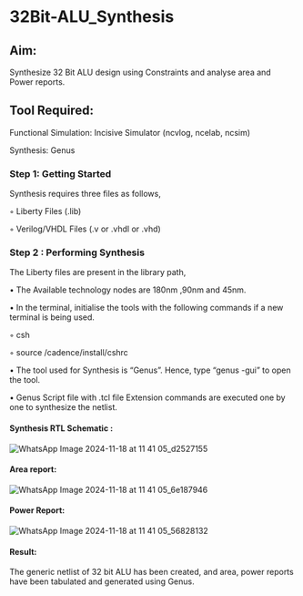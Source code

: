 # 32Bit-ALU_Synthesis

## Aim:

Synthesize 32 Bit ALU design using Constraints and analyse area and Power reports.

## Tool Required:

Functional Simulation: Incisive Simulator (ncvlog, ncelab, ncsim)

Synthesis: Genus

### Step 1: Getting Started

Synthesis requires three files as follows,

◦ Liberty Files (.lib)

◦ Verilog/VHDL Files (.v or .vhdl or .vhd)

### Step 2 : Performing Synthesis

The Liberty files are present in the library path,

• The Available technology nodes are 180nm ,90nm and 45nm.

• In the terminal, initialise the tools with the following commands if a new terminal is being
used.

◦ csh

◦ source /cadence/install/cshrc

• The tool used for Synthesis is “Genus”. Hence, type “genus -gui” to open the tool.

• Genus Script file with .tcl file Extension commands are executed one by one to synthesize the netlist.

#### Synthesis RTL Schematic :
![WhatsApp Image 2024-11-18 at 11 41 05_d2527155](https://github.com/user-attachments/assets/53d290cf-66a8-45f0-93c2-6633d6ae7597)

#### Area report:
![WhatsApp Image 2024-11-18 at 11 41 05_6e187946](https://github.com/user-attachments/assets/9277e2ed-0dbe-4074-81c7-1fe547662ee2)

#### Power Report:
![WhatsApp Image 2024-11-18 at 11 41 05_56828132](https://github.com/user-attachments/assets/60d990e3-3cc1-4a52-a110-bfe04aacfb90)

#### Result: 

The generic netlist of 32 bit ALU  has been created, and area, power reports have been tabulated and generated using Genus.
